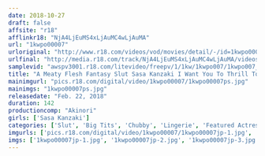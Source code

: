 ```yaml
---
date: 2018-10-27
draft: false
affsite: "r18"
afflinkr18: "NjA4LjEuMS4xLjAuMC4wLjAuMA"
url: "1kwpo00007"
urloriginal: "http://www.r18.com/videos/vod/movies/detail/-/id=1kwpo00007"
urlfinal: "http://media.r18.com/track/NjA4LjEuMS4xLjAuMC4wLjAuMA/videos/vod/movies/detail/-/id=1kwpo00007"
samplevid: "awspv3001.r18.com/litevideo/freepv/1/1kw/1kwpo007/1kwpo007_dmb_w.mp4"
title: "A Meaty Flesh Fantasy Slut Sasa Kanzaki I Want You To Thrill To My Body"
mainimgurl: "pics.r18.com/digital/video/1kwpo00007/1kwpo00007ps.jpg"
mainimgs: "1kwpo00007ps.jpg"
releasedate: "Feb. 22, 2018"
duration: 142
productioncomp: "Akinori"
girls: ['Sasa Kanzaki']
categories: ['Slut', 'Big Tits', 'Chubby', 'Lingerie', 'Featured Actress', 'Kiss Kiss', 'Titty Fuck', 'Hi-Def']
imgurls: ['pics.r18.com/digital/video/1kwpo00007/1kwpo00007jp-1.jpg', 'pics.r18.com/digital/video/1kwpo00007/1kwpo00007jp-2.jpg', 'pics.r18.com/digital/video/1kwpo00007/1kwpo00007jp-3.jpg', 'pics.r18.com/digital/video/1kwpo00007/1kwpo00007jp-4.jpg', 'pics.r18.com/digital/video/1kwpo00007/1kwpo00007jp-5.jpg', 'pics.r18.com/digital/video/1kwpo00007/1kwpo00007jp-6.jpg', 'pics.r18.com/digital/video/1kwpo00007/1kwpo00007jp-7.jpg', 'pics.r18.com/digital/video/1kwpo00007/1kwpo00007jp-8.jpg', 'pics.r18.com/digital/video/1kwpo00007/1kwpo00007jp-9.jpg', 'pics.r18.com/digital/video/1kwpo00007/1kwpo00007jp-10.jpg', 'pics.r18.com/digital/video/1kwpo00007/1kwpo00007jp-11.jpg', 'pics.r18.com/digital/video/1kwpo00007/1kwpo00007jp-12.jpg', 'pics.r18.com/digital/video/1kwpo00007/1kwpo00007jp-13.jpg', 'pics.r18.com/digital/video/1kwpo00007/1kwpo00007jp-14.jpg', 'pics.r18.com/digital/video/1kwpo00007/1kwpo00007jp-15.jpg', 'pics.r18.com/digital/video/1kwpo00007/1kwpo00007jp-16.jpg', 'pics.r18.com/digital/video/1kwpo00007/1kwpo00007jp-17.jpg', 'pics.r18.com/digital/video/1kwpo00007/1kwpo00007jp-18.jpg', 'pics.r18.com/digital/video/1kwpo00007/1kwpo00007jp-19.jpg', 'pics.r18.com/digital/video/1kwpo00007/1kwpo00007jp-20.jpg']
imgs: ['1kwpo00007jp-1.jpg', '1kwpo00007jp-2.jpg', '1kwpo00007jp-3.jpg', '1kwpo00007jp-4.jpg', '1kwpo00007jp-5.jpg', '1kwpo00007jp-6.jpg', '1kwpo00007jp-7.jpg', '1kwpo00007jp-8.jpg', '1kwpo00007jp-9.jpg', '1kwpo00007jp-10.jpg', '1kwpo00007jp-11.jpg', '1kwpo00007jp-12.jpg', '1kwpo00007jp-13.jpg', '1kwpo00007jp-14.jpg', '1kwpo00007jp-15.jpg', '1kwpo00007jp-16.jpg', '1kwpo00007jp-17.jpg', '1kwpo00007jp-18.jpg', '1kwpo00007jp-19.jpg', '1kwpo00007jp-20.jpg']
---
```

